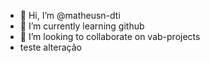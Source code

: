 - 👋 Hi, I’m @matheusn-dti
- 🌱 I’m currently learning github
- 💞️ I’m looking to collaborate on vab-projects
- teste alteração
<!---
matheusn-dti/matheusn-dti is a ✨ special ✨ repository because its `README.md` (this file) appears on your GitHub profile.
You can click the Preview link to take a look at your changes.
--->
